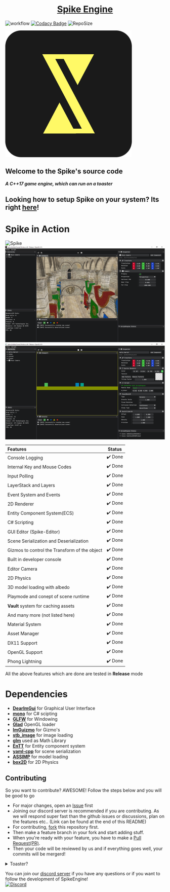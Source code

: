 <h1 align="center" style="border-bottom: none;">
  <a href="https://github.com/FahimFuad/Spike">Spike Engine</a>
</h1>

![workflow](https://github.com/FahimFuad/Spike/workflows/build/badge.svg)
[![Codacy Badge](https://app.codacy.com/project/badge/Grade/742fb18d76ca40c691137d01cfbc7c8a)](https://www.codacy.com/gh/FahimFuad/Spike/dashboard?utm_source=github.com&amp;utm_medium=referral&amp;utm_content=FahimFuad/Spike&amp;utm_campaign=Badge_Grade)
![RepoSize](https://img.shields.io/github/repo-size/FahimFuad/Spike)

![Spike](Resources/Branding/SpikeLogo.png)

## Welcome to the **Spike**'s source code

***A C++17 game engine, which can run on a toaster***  

## Looking how to setup Spike on your system? Its right [here](Resources/docs/Setup.md)!

# Spike in Action

![Spike](https://s2.gifyu.com/images/ScriptingGif.gif)
![Spike](Resources/Screenshots/Demo.png)
![Spike](Resources/Screenshots/ScriptingDemo.png)

| Features                                     | Status                   |
| :---                                         |           :---:          |
| Console Logging                              | :heavy_check_mark: Done  |
| Internal Key and Mouse Codes                 | :heavy_check_mark: Done  |
| Input Polling                                | :heavy_check_mark: Done  |
| LayerStack and Layers                        | :heavy_check_mark: Done  |
| Event System and Events                      | :heavy_check_mark: Done  |
| 2D Renderer                                  | :heavy_check_mark: Done  |
| Entity Component System(ECS)                 | :heavy_check_mark: Done  |
| C# Scripting                                 | :heavy_check_mark: Done  |
| GUI Editor (Spike-Editor)                    | :heavy_check_mark: Done  |
| Scene Serialization and Deserialization      | :heavy_check_mark: Done  |
| Gizmos to control the Transform of the object| :heavy_check_mark: Done  |
| Built in developer console                   | :heavy_check_mark: Done  |
| Editor Camera                                | :heavy_check_mark: Done  |
| 2D Physics                                   | :heavy_check_mark: Done  |
| 3D model loading with albedo                 | :heavy_check_mark: Done  |
| Playmode and conept of scene runtime         | :heavy_check_mark: Done  |
| **Vault** system for caching assets          | :heavy_check_mark: Done  |
| And many more (not listed here)              | :heavy_check_mark: Done  |
| Material System                              | :heavy_check_mark: Done  |
| Asset Manager                                | :heavy_check_mark: Done  |
| DX11 Support                                 | :heavy_check_mark: Done  |
| OpenGL Support                               | :heavy_check_mark: Done  |
| Phong Lightning                              | :heavy_check_mark: Done  |

All the above features which are done are tested in **Release** mode

# Dependencies

- **[DearImGui](https://github.com/FahimFuad/imgui)** for Graphical User Interface
- **[mono](https://www.mono-project.com)** for C# scipting
- **[GLFW](https://github.com/FahimFuad/glfw)** for Windowing
- **[Glad](https://github.com/Dav1dde/glad)** OpenGL loader
- **[ImGuizmo](https://github.com/FahimFuad/ImGuizmo)** for Gizmo's
- **[stb_image](https://github.com/nothings/stb/blob/master/stb_image.h)** for image loading
- **[glm](https://github.com/g-truc/glm)** used as Math Library
- **[EnTT](https://github.com/skypjack/entt)** for Entity component system
- **[yaml-cpp](https://github.com/FahimFuad/yaml-cpp)** for scene serialization
- **[ASSIMP](https://github.com/FahimFuad/assimp)** for model loading
- **[box2D](https://github.com/FahimFuad/box2d)** for 2D Physics

## Contributing

So you want to contribute? AWESOME! Follow the steps below and you will be good to go

- For major changes, open an [Issue](https://guides.github.com/features/issues) first
- Joining our discord server is recommended if you are contributing. As we will respond super fast than the github issues or discussions, plan on the features etc.. (Link can be found at the end of this README)
- For contributing, [fork](https://docs.github.com/en/github/getting-started-with-github/fork-a-repo) this repository first.
- Then make a feature branch in your fork and start adding stuff.
- When you're ready with your feature, you have to make a [Pull Request(PR)](https://docs.github.com/en/github/collaborating-with-issues-and-pull-requests/about-pull-requests).
- Then your code will be reviewed by us and if everything goes well, your commits will be mergerd!

<details>
  <summary>Toaster?</summary>
By toaster we mean old hardware. Spike can run smoothly even with a hardware from 2011. We have tested this engine on ATI RadeonHD 5570 (a GPU from 2011) with an Intel processor of 2nd generation! So Spike can run on any hardware which is from 2011 and onwards smoothly. Of Course having a better GPU and CPU will give you a perfomance boost!
</details>

You can join our [discord server](https://discord.gg/QugaNbUPzb) if you have any questions or if you want to follow the development of SpikeEngine!  
[![Discord](https://img.shields.io/badge/Spike--red.svg?style=social&logo=discord)](https://discord.gg/QugaNbUPzb)
